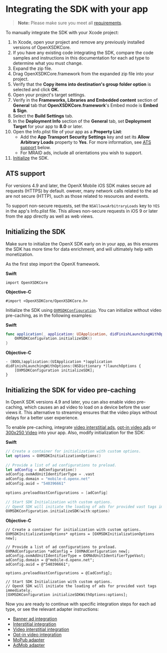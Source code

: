 Integrating the SDK with your app
===============================================

> **Note:** Please make sure you meet all [requirements](ios-sdk-getting-started.md).

To manually integrate the SDK with your Xcode project:

1.  In Xcode, open your project and remove any previously installed
    versions of OpenXSDKCore.
2.  If you have any existing code integrating the SDK, compare the code
    samples and instructions in this documentation for each ad type to
    determine what you must change.
3.  Expand the zip file.
4.  Drag OpenXSDKCore.framework from the expanded zip file into your
    project.
5.  Verify that the **Copy items into destination's group folder
    option** is selected and click **OK**.
6.  Open your project's target settings.
7.  Verify in the **Frameworks, Libraries and Embedded content** section of **General** tab that **OpenXSDKCore.framework**'s Embed mode is **Embed & Sign**.
8.  Select the **Build Settings** tab.
9.  In the **Deployment Info** section of the **General** tab, set
    **Deployment Target** for your app to **8.0** or later.
10. Open the Info.plist file of your app as a **Property List**:
    -  Add the **App Transport Security Settings** key and set its **Allow Arbitrary Loads** property to **Yes**. For more information, see [ATS support](#ats-support) below.
    -  For MRAID ads, include all orientations you wish to support.
11. [Initialize](#initializing-the-sdk) the SDK.

ATS support
--------------------

For versions 4.9 and later, the OpenX Mobile iOS SDK makes secure ad requests (HTTPS) by default. owever, many network calls related to the ad are not secure (HTTP), such as those related to resources and events.

To support non-secure requests, set the `NSAllowsArbitraryLoads` key to `YES` in the app\'s Info.plist file. This allows non-secure requests in iOS 9 or later from the app directly as well as web views.

Initializing the SDK
-------------------------------------------------------

Make sure to initialize the OpenX SDK early on in your app, as this ensures the SDK has more time for data enrichment, and will ultimately help with monetization.

As the first step import the OpenX framework.

**Swift**

```
import OpenXSDKCore
```

**Objective-C**

```
#import <OpenXSDKCore/OpenXSDKCore.h>
```

Initialize the SDK using [`OXMSDKConfiguration`](ios-sdkparameters.md#oxmsdkconfiguration). You can initialize without video pre-caching, as in the following examples:

**Swift**

``` swift
func application(_ application: UIApplication, didFinishLaunchingWithOptions launchOptions: [UIApplicationLaunchOptionsKey: Any]?) -> Bool {
    OXMSDKConfiguration.initializeSDK()
}
```

**Objective-C**

``` objc
- (BOOL)application:(UIApplication *)application didFinishLaunchingWithOptions:(NSDictionary *)launchOptions {
    [OXMSDKConfiguration initializeSDK];
}
```

Initializing the SDK for video pre-caching
-------------------------------------------------------
In OpenX SDK versions 4.9 and later, you can also enable video pre-caching, which causes an ad video to load on a device before the user views it. This alternative to streaming ensures that the video plays without delays for a better user experience.

To enable pre-caching, integrate [video interstitial ads](ios-sdk-video-interstitial-integration.md), [opt-in video ads](ios-sdk-video-optin-integration.md) or [300x250 Video](ios-sdk-video-300x250.md) into your app. Also, modify initialization for the SDK:

**Swift**

``` swift
// Create a container for initialization with custom options.
let options = OXMSDKInitializationOptions()
        
// Provide a list of ad configurations to preload.
let adConfig = AdConfiguration()
adConfig.oxmAdUnitIdentifierType = .vast
adConfig.domain = "mobile-d.openx.net"
adConfig.auid = "540396661"
        
options.preloadVastConfigurations = [adConfig]
        
// Start SDK Initialization with custom options.
// OpenX SDK will initiate the loading of ads for provided vast tags immediately.
OXMSDKConfiguration.initializeSDK(with:options)
```

**Objective-C**

``` objc
// Create a container for initialization with custom options.
OXMSDKInitializationOptions* options = [OXMSDKInitializationOptions new];
    
// Provide a list of ad configurations to preload.
OXMAdConfiguration *adConfig = [OXMAdConfiguration new];
adConfig.oxmAdUnitIdentifierType = OXMAdUnitIdentifierTypeVast;
adConfig.domain = @"mobile-d.openx.net";
adConfig.auid = @"540396661";
    
options.preloadVastConfigurations = @[adConfig];
    
// Start SDK Initialization with custom options.
// OpenX SDK will initiate the loading of ads for provided vast tags immediately.
[OXMSDKConfiguration initializeSDKWithOptions:options];
```

Now you are ready to continue with specific integration steps for each
ad type, or see the relevant adapter instructions:

-   [Banner ad integration](ios-sdk-banner-integration.md)
-   [Interstitial integration](ios-sdk-interstitial-integration.md)
-   [Video interstitial
    integration](ios-sdk-video-interstitial-integration.md)
-   [Opt-in video integration](ios-sdk-video-optin-integration.md)
-   [MoPub adapter](ios-sdk-mopub-adapter.md)
-   [AdMob adapter](ios-sdk-admob-adapter.md)
